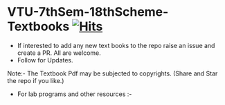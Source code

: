 


# VTU-7thSem-18thScheme-Textbooks [![Hits](https://hits.seeyoufarm.com/api/count/incr/badge.svg?url=https%3A%2F%2Fgithub.com%2FSANJAY-NT%2FVTU-7thSem-18thScheme-Textbooks&count_bg=%2379C83D&title_bg=%23555555&icon=&icon_color=%23E7E7E7&title=Views&edge_flat=false)](https://hits.seeyoufarm.com)





- If interested to add any new text books to the repo raise an issue and create a PR. All are welcome.
- Follow for Updates.
       

Note:- The Textbook Pdf may be subjected to copyrights.
(Share and Star the repo if you like.) 
 
    
- For lab programs and other resources :- 
<!-- Go to -> [Index Repo](https://github.com/SANJAY-NT/VTU-Resources). -->
